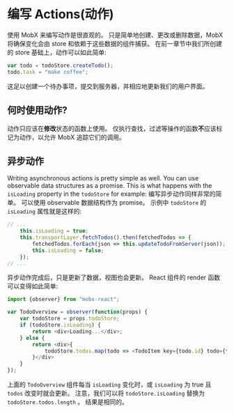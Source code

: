 # 编写 Actions(动作)

使用 MobX 来编写动作是很直观的。
只是简单地创建、更改或删除数据，MobX 将确保变化会由 store 和依赖于这些数据的组件捕获。
在前一章节中我们所创建的 store 基础上，动作可以如此简单:

```javascript
var todo = todoStore.createTodo();
todo.task = "make coffee";
```

这足以创建一个待办事项，提交到服务器，并相应地更新我们的用户界面。

## 何时使用动作?

动作只应该在**修改**状态的函数上使用。
仅执行查找，过滤等操作的函数**不**应该标记为动作，以允许 MobX 追踪它们的调用。

## 异步动作

Writing asynchronous actions is pretty simple as well.
You can use observable data structures as a promise.
This is what happens with the `isLoading` property in the `todoStore` for example:
编写异步动作同样非常的简单。
可以使用 observable 数据结构作为 promise。
示例中 `todoStore` 的 `isLoading` 属性就是这样的:

```javascript
// ...
	this.isLoading = true;
	this.transportLayer.fetchTodos().then(fetchedTodos => {
		fetchedTodos.forEach(json => this.updateTodoFromServer(json));
		this.isLoading = false;
	});
// ...
```

异步动作完成后，只是更新了数据，视图也会更新。
React 组件的 render 函数 可以变得如此简单:

```javascript
import {observer} from "mobx-react";

var TodoOverview = observer(function(props) {
	var todoStore = props.todoStore;
	if (todoStore.isLoading) {
		return <div>Loading...</div>;
	} else {
		return <div>{
			todoStore.todos.map(todo => <TodoItem key={todo.id} todo={todo} />)
		}</div>
	}
});
```

上面的 `TodoOverview` 组件每当 `isLoading` 变化时，或 `isLoading` 为 true 且 `todos` 改变时就会更新。
注意，我们可以将 `todoStore.isLoading` 替换为 `todoStore.todos.length` 。
结果是相同的。
